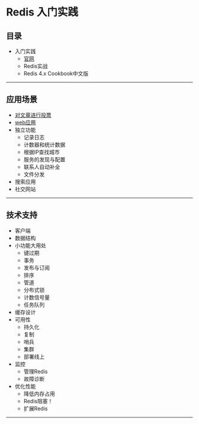 #   Redis 入门实践

##   目录
-   入门实践
    -   [官网](https://redis.io)
    -   Redis实战
    -   Redis 4.x Cookbook中文版

----

##  应用场景
-   [对文章进行投票](app/articleVote.md)
-   [web应用](app/web.md)
-   独立功能
    -   记录日志
    -   计数器和统计数据
    -   根据IP查找城市
    -   服务的发现与配置
    -   联系人自动补全
    -   文件分发
-   搜索应用
-   社交网站


----

##  技术支持
-   客户端
-   数据结构
-   小功能大用处
    -   键过期
    -   事务
    -   发布与订阅
    -   排序
    -   管道
    -   分布式锁
    -   计数信号量
    -   任务队列
-   缓存设计
-   可用性
    -   持久化
    -   复制
    -   哨兵
    -   集群
    -   部署线上
-   监控
    -   管理Redis
    -   故障诊断
-   优化性能
    -   降低内存占用
    -   Redis阻塞！
    -   扩展Redis

----
